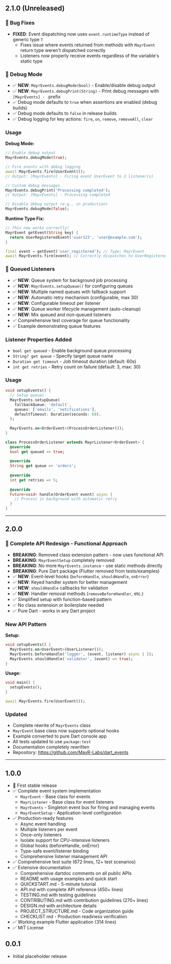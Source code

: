 ## 2.1.0 (Unreleased)

### 🐛 Bug Fixes

- **FIXED**: Event dispatching now uses `event.runtimeType` instead of generic type `T`
  - Fixes issue where events returned from methods with `MayrEvent` return type weren't dispatched correctly
  - Listeners now properly receive events regardless of the variable's static type

### 🎉 Debug Mode

- ✅ **NEW**: `MayrEvents.debugMode(bool)` - Enable/disable debug output
- ✅ **NEW**: `MayrEvents.debugPrint(String)` - Print debug messages with `[MayrEvents] - ` prefix
- ✅ Debug mode defaults to `true` when assertions are enabled (debug builds)
- ✅ Debug mode defaults to `false` in release builds
- ✅ Debug logging for key actions: `fire`, `on`, `remove`, `removeAll`, `clear`

### Usage

**Debug Mode:**
```dart
// Enable debug output
MayrEvents.debugMode(true);

// Fire events with debug logging
await MayrEvents.fire(UserEvent());
// Output: [MayrEvents] - Firing event UserEvent to 2 listener(s)

// Custom debug messages
MayrEvents.debugPrint('Processing completed');
// Output: [MayrEvents] - Processing completed

// Disable debug output (e.g., in production)
MayrEvents.debugMode(false);
```

**Runtime Type Fix:**
```dart
// This now works correctly!
MayrEvent getEvent(String key) {
  return UserRegisteredEvent('user123', 'user@example.com');
}

final event = getEvent('user_registered'); // Type: MayrEvent
await MayrEvents.fire(event); // Correctly dispatches to UserRegisteredEvent listeners
```

### 🎉 Queued Listeners

- ✅ **NEW**: Queue system for background job processing
- ✅ **NEW**: `MayrEvents.setupQueue()` for configuring queues
- ✅ **NEW**: Multiple named queues with fallback support
- ✅ **NEW**: Automatic retry mechanism (configurable, max 30)
- ✅ **NEW**: Configurable timeout per listener
- ✅ **NEW**: Queue worker lifecycle management (auto-cleanup)
- ✅ **NEW**: Mix queued and non-queued listeners
- ✅ Comprehensive test coverage for queue functionality
- ✅ Example demonstrating queue features

### Listener Properties Added

- `bool get queued` - Enable background queue processing
- `String? get queue` - Specify target queue name
- `Duration get timeout` - Job timeout duration (default: 60s)
- `int get retries` - Retry count on failure (default: 3, max: 30)

### Usage

```dart
void setupEvents() {
  // Setup queues
  MayrEvents.setupQueue(
    fallbackQueue: 'default',
    queues: ['emails', 'notifications'],
    defaultTimeout: Duration(seconds: 60),
  );
  
  MayrEvents.on<OrderEvent>(ProcessOrderListener());
}

class ProcessOrderListener extends MayrListener<OrderEvent> {
  @override
  bool get queued => true;
  
  @override
  String get queue => 'orders';
  
  @override
  int get retries => 5;
  
  @override
  Future<void> handle(OrderEvent event) async {
    // Process in background with automatic retry
  }
}
```

---

## 2.0.0

### 🎉 Complete API Redesign - Functional Approach

- **BREAKING**: Removed class extension pattern - now uses functional API
- **BREAKING**: `MayrEventSetup` completely removed
- **BREAKING**: No more `MayrEvents.instance` - use static methods directly
- **BREAKING**: Pure Dart package (Flutter removed from tests/examples)
- ✅ **NEW**: Event-level hooks (`beforeHandle`, `shouldHandle`, `onError`)
- ✅ **NEW**: Keyed handler system for better management
- ✅ **NEW**: `shouldHandle` callbacks for validation
- ✅ **NEW**: Handler removal methods (`removeBeforeHandler`, etc.)
- ✅ Simplified setup with function-based pattern
- ✅ No class extension or boilerplate needed
- ✅ Pure Dart - works in any Dart project

### New API Pattern

**Setup:**
```dart
void setupEvents() {
  MayrEvents.on<UserEvent>(UserListener());
  MayrEvents.beforeHandle('logger', (event, listener) async { });
  MayrEvents.shouldHandle('validator', (event) => true);
}
```

**Usage:**
```dart
void main() {
  setupEvents();
}

await MayrEvents.fire(UserEvent());
```

### Updated

- Complete rewrite of `MayrEvents` class
- `MayrEvent` base class now supports optional hooks
- Example converted to pure Dart console app
- All tests updated to use `package:test`
- Documentation completely rewritten
- Repository: https://github.com/MayR-Labs/dart_events

---

## 1.0.0

- 🎉 First stable release
- ✅ Complete event system implementation
  - `MayrEvent` - Base class for events
  - `MayrListener` - Base class for event listeners
  - `MayrEvents` - Singleton event bus for firing and managing events
  - `MayrEventSetup` - Application-level configuration
- ✅ Production-ready features
  - Async event handling
  - Multiple listeners per event
  - Once-only listeners
  - Isolate support for CPU-intensive listeners
  - Global hooks (beforeHandle, onError)
  - Type-safe event/listener binding
  - Comprehensive listener management API
- ✅ Comprehensive test suite (672 lines, 12+ test scenarios)
- ✅ Extensive documentation
  - Comprehensive dartdoc comments on all public APIs
  - README with usage examples and quick start
  - QUICKSTART.md - 5-minute tutorial
  - API.md with complete API reference (450+ lines)
  - TESTING.md with testing guidelines
  - CONTRIBUTING.md with contribution guidelines (270+ lines)
  - DESIGN.md with architecture details
  - PROJECT_STRUCTURE.md - Code organization guide
  - CHECKLIST.md - Production readiness verification
- ✅ Working example Flutter application (314 lines)
- ✅ MIT License

## 0.0.1

- Initial placeholder release
